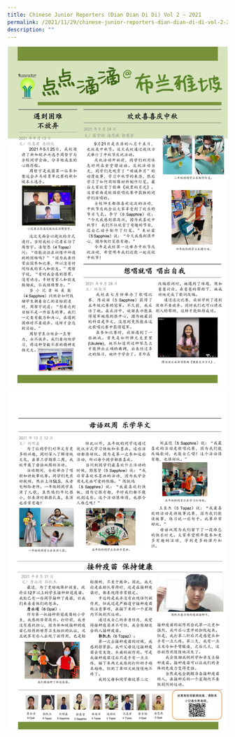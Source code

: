 ```yaml
---
title: Chinese Junior Reporters (Dian Dian Di Di) Vol 2 – 2021
permalink: /2021/11/29/chinese-junior-reporters-dian-dian-di-di-vol-2-2021/1/
description: ""
---
```



<img src="/images/0001-scaled.jpg">
<img src="/images/0002-scaled.jpg">